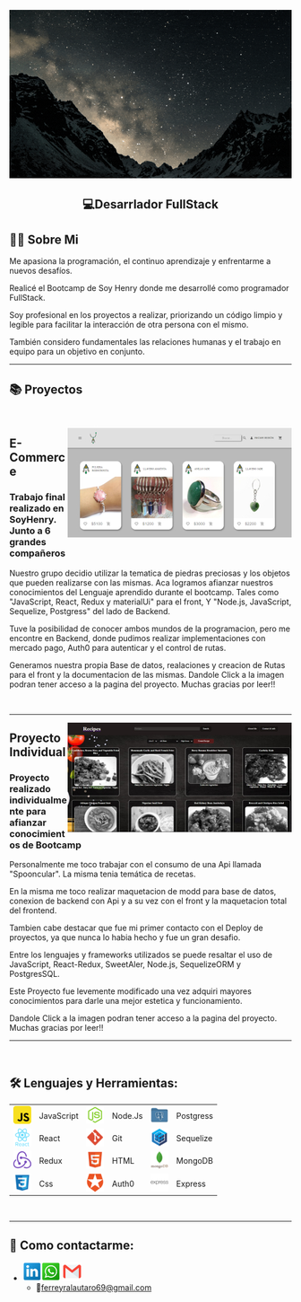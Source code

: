 <p>
<a >
<img height="300px" width="100%" src="./assets/holaMundo-dev.gif"/>
</a>
</p>

<h2 align="center">
  💻Desarrlador FullStack
</h2>


## **🧑🏾 Sobre Mi**

<p>
Me apasiona la programación, el continuo aprendizaje y enfrentarme a nuevos desafíos.

Realicé el Bootcamp de Soy Henry donde me desarrollé como programador FullStack.

Soy profesional en los proyectos a realizar, priorizando un código limpio y legible para facilitar la interacción de otra persona con el mismo.

También considero fundamentales las relaciones humanas y el trabajo en equipo para un objetivo en conjunto.

</p>

---


## **📚 Proyectos**

&nbsp;

<a href="https://frontend-pf-g1.vercel.app/">
<img src="./images/HenryEcommerce.jpg" alt="E-commerce HenryDiamonds"  align="right">     
</a>

## E-Commerce

<p width='40%' height="100%"align="rigth"> 
    <h3>Trabajo final realizado en SoyHenry. Junto a 6 grandes compañeros</h3>
    Nuestro grupo decidio utilizar la tematica de piedras preciosas y los objetos que pueden realizarse con las mismas.
    Aca logramos afianzar nuestros conocimientos del Lenguaje aprendido durante el bootcamp. Tales como "JavaScript, React, Redux y materialUi" para el front, Y "Node.js, JavaScript, Sequelize, Postgress" del lado de Backend.
    <p>Tuve la posibilidad de conocer ambos mundos de la programacion, pero me encontre en Backend, donde pudimos realizar implementaciones con mercado pago, Auth0 para autenticar y el control de rutas.</p>
    <p>Generamos nuestra propia Base de datos, realaciones y creacion de Rutas para el front y la documentacion de las mismas. Dandole Click a la imagen podran tener acceso a la pagina del proyecto. Muchas gracias por leer!!</p>
 </p>

&nbsp;&nbsp;

---

<a href="https://frontend-pf-g1.vercel.app/">
<img src="./images/HenryProyIndividual.jpg" alt="Proyecto Individual Spooncular"  align="right">     
</a>

## Proyecto Individual

<p width='40%' height="100%"align="rigth"> 
    <h3>Proyecto realizado individualmente para afianzar conocimientos de Bootcamp</h3>
    Personalmente me toco trabajar con el consumo de una Api llamada "Spooncular". La misma tenia temática de recetas.
    <p>En la misma me toco realizar maquetacion de modd para base de datos, conexion de backend con Api y a su vez con el front y la maquetacion total del frontend.</p>
    <p>Tambien cabe destacar que fue mi primer contacto con el Deploy de proyectos, ya que nunca lo habia hecho y fue un gran desafio.</p>
    <p>Entre los lenguajes y frameworks utilizados se puede resaltar el uso de JavaScript, React-Redux, SweetAler, Node.js, SequelizeORM y PostgresSQL.  </p>
    <p>Este Proyecto fue levemente modificado una vez adquiri mayores conocimientos para darle una mejor estetica y funcionamiento. </p>
    Dandole Click a la imagen podran tener acceso a la pagina del proyecto. Muchas gracias por leer!!
 </p>
 
---
&nbsp;
## **🛠 Lenguajes y Herramientas:**

<p  width='40%' align="center">

|                                       |            |                               |         |                                     |           |
| ------------------------------------- | ---------- | ----------------------------- | ------- | ----------------------------------- | --------- |
| ![javascript](./icons/javascript.png) | JavaScript | ![nodejs](./icons/nodejs.png) | Node.Js | ![postgres](./icons/postgres.png)   | Postgress |
| ![react](./icons/react.png)           | React      | ![git](./icons/git.png)       | Git     | ![sequelize](./icons/sequelize.png) | Sequelize |
| ![redux](./icons/redux.png)           | Redux      | ![html](./icons/html.png)     | HTML    | ![mongodb](./icons/mongodb.png)     | MongoDB   |
| ![css](./icons/css.png)               | Css        | ![auth0](./icons/auth0.png)   | Auth0   | ![express](./icons/express.png)     | Express   |

</p>

&nbsp;

---

## **📎 Como contactarme:**

- <a href="https://www.linkedin.com/in/lautarof-developer/" target="_blank"><img src="./icons/link.png" width="7%" /></a><a href="https://api.whatsapp.com/send?phone=3513348627" target="_blank"><img src="./icons/wsp.png" width="7%" /></a>
  <a href="mailto: ferreyralautaro69@gmail.com?" target="_blank"><img src="./icons/gmail.png" width="7%" /></a>
  - 📧ferreyralautaro69@gmail.com
